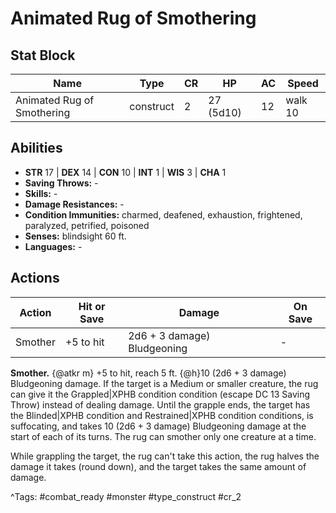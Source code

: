 # Animated Rug of Smothering

## Stat Block

| Name | Type | CR | HP | AC | Speed |
|------|------|----|----|----|-------|
| Animated Rug of Smothering | construct | 2 | 27 (5d10) | 12 | walk 10 |

## Abilities

- **STR** 17 | **DEX** 14 | **CON** 10 | **INT** 1 | **WIS** 3 | **CHA** 1
- **Saving Throws:** -  
- **Skills:** -  
- **Damage Resistances:** -  
- **Condition Immunities:** charmed, deafened, exhaustion, frightened, paralyzed, petrified, poisoned  
- **Senses:** blindsight 60 ft.  
- **Languages:** -


## Actions

| Action | Hit or Save | Damage | On Save |
|--------|--------------|--------|----------|
| Smother | +5 to hit | 2d6 + 3 damage) Bludgeoning | - |

**Smother.** {@atkr m} +5 to hit, reach 5 ft. {@h}10 (2d6 + 3 damage) Bludgeoning damage. If the target is a Medium or smaller creature, the rug can give it the Grappled|XPHB condition condition (escape DC 13 Saving Throw) instead of dealing damage. Until the grapple ends, the target has the Blinded|XPHB condition and Restrained|XPHB condition conditions, is suffocating, and takes 10 (2d6 + 3 damage) Bludgeoning damage at the start of each of its turns. The rug can smother only one creature at a time.

While grappling the target, the rug can't take this action, the rug halves the damage it takes (round down), and the target takes the same amount of damage.


^Tags: #combat_ready #monster #type_construct #cr_2